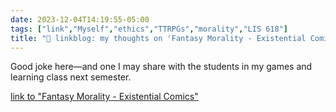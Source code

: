 ```yaml
---
date: 2023-12-04T14:19:55-05:00
tags: ["link","Myself","ethics","TTRPGs","morality","LIS 618"]
title: "🔗 linkblog: my thoughts on 'Fantasy Morality - Existential Comics'"
---
```

Good joke here—and one I may share with the students in my games and learning class next semester.

[link to "Fantasy Morality - Existential Comics"](https://existentialcomics.com/comic/527)